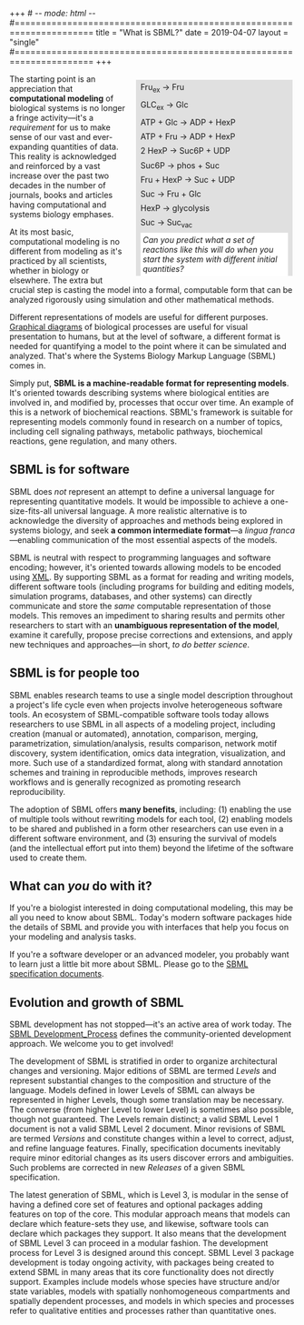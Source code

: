 +++ # -*- mode: html -*-
#=====================================================================
title  = "What is SBML?"
date   = 2019-04-07
layout = "single"
#=====================================================================
+++

<div class="rounded-corners" style="float: right; margin: 10px 5px 10px 15px; background-color: #e0e0e0">
<div class="sm-font" style="padding: 0 8px 0 8px; line-height: 180%">
Fru<sub>ex</sub> &rarr; Fru <br>
GLC<sub>ex</sub> &rarr; Glc <br>
ATP + Glc &rarr; ADP + HexP <br>
ATP + Fru &rarr; ADP + HexP <br>
2 HexP &rarr; Suc6P + UDP <br>
Suc6P &rarr; phos + Suc <br>
Fru + HexP &rarr; Suc + UDP <br>
Suc &rarr; Fru + Glc <br>
HexP &rarr; glycolysis <br>
Suc &rarr; Suc<sub>vac</sub>
</div>
<div class="sm-font" style="margin: 0 8px 0 8px; padding: 4px; background-color: #fff; width: 18em">
<em>Can you predict what a set of reactions like this will do when you start the system with different initial quantities? </em></div>
</div>

The starting point is an appreciation that **computational modeling** of biological systems is no longer a fringe activity&mdash;it's a _requirement_ for us to make sense of our vast and ever-expanding quantities of data.  This reality is acknowledged and reinforced by a vast increase over the past two decades in the number of journals, books and articles having computational and systems biology emphases.

At its most basic, computational modeling is no different from modeling as it's practiced by all scientists, whether in biology or elsewhere.  The extra but crucial step is casting the model into a formal, computable form that can be analyzed rigorously using simulation and other mathematical methods.

Different representations of models are useful for different purposes. [Graphical diagrams](http://sbgn.org) of biological processes are useful for visual presentation to humans, but at the level of software, a different format is needed for quantifying a model to the point where it can be simulated and analyzed.  That's where the Systems Biology Markup Language (SBML) comes in.

Simply put, **SBML is a machine-readable format for representing models**.
It's oriented towards describing systems where biological entities are involved in, and modified by, processes that occur over time.  An example of this is a network of biochemical reactions.  SBML's framework is suitable for representing models commonly found in research on a number of topics, including cell signaling pathways, metabolic pathways, biochemical reactions, gene regulation, and many others.


## SBML is for software 

SBML does _not_ represent an attempt to define a universal language for representing quantitative models.  It would be impossible to achieve a one-size-fits-all universal language. A more realistic alternative is to acknowledge the diversity of approaches and methods being explored in systems biology, and seek **a common intermediate format**&mdash;a _lingua franca_&mdash;enabling communication of the most essential aspects of the models.

SBML is neutral with respect to programming languages and software encoding; however, it's oriented towards allowing models to be encoded using [XML](http://www.w3.org/XML).  By supporting SBML as a format for reading and writing models, different software tools (including programs for building and editing models, simulation programs, databases, and other systems) can directly communicate and store the _same_ computable representation of those models.  This removes an impediment to sharing results and permits other researchers to start with an **unambiguous representation of the model**, examine it carefully, propose precise corrections and extensions, and apply new techniques and approaches&mdash;in short, _to do better science_.


## SBML is for people too

SBML enables research teams to use a single model description throughout a project's life cycle even when projects involve heterogeneous software tools.  An ecosystem of SBML-compatible software tools today allows researchers to use SBML in all aspects of a modeling project, including creation (manual or automated), annotation, comparison, merging, parametrization, simulation/analysis, results comparison, network motif discovery, system identification, omics data integration, visualization, and more.  Such use of a standardized format, along with standard annotation schemes and training in reproducible methods, improves research workflows and is generally recognized as promoting research reproducibility.

The adoption of SBML offers **many benefits**, including: (1) enabling the use of multiple tools without rewriting models for each tool, (2) enabling models to be shared and published in a form other researchers can use even in a different software environment, and (3) ensuring the survival of models (and the intellectual effort put into them) beyond the lifetime of the software used to create them.


## What can _you_ do with it? 

If you're a biologist interested in doing computational modeling, this may be all you need to know about SBML.  Today's modern software packages hide the details of SBML and provide you with interfaces that help you focus on your modeling and analysis tasks.

If you're a software developer or an advanced modeler, you probably want to learn just a little bit more about SBML.  Please go to the [SBML specification documents](/documents/specifications).


## Evolution and growth of SBML 

SBML development has not stopped&mdash;it's an active area of work today.  The [SBML Development_Process](/documents/process) defines the community-oriented development approach. We welcome you to get involved!

The development of SBML is stratified in order to organize architectural changes and versioning. Major editions of SBML are termed _Levels_ and represent substantial changes to the composition and structure of the language. Models defined in lower Levels of SBML can always be represented in higher Levels, though some translation may be necessary. The converse (from higher Level to lower Level) is sometimes also possible, though not guaranteed. The Levels remain distinct; a valid SBML Level&nbsp;1 document is not a valid SBML Level&nbsp;2 document. Minor revisions of SBML are termed _Versions_ and constitute changes within a level to correct, adjust, and refine language features. Finally, specification documents inevitably require minor editorial changes as its users discover errors and ambiguities. Such problems are corrected in new _Releases_ of a given SBML specification.

The latest generation of SBML, which is Level 3, is modular in the sense of having a defined core set of features and optional packages adding features on top of the core. This modular approach means that models can declare which feature-sets they use, and likewise, software tools can declare which packages they support. It also means that the development of SBML Level&nbsp;3 can proceed in a modular fashion. The development process for Level&nbsp;3 is designed around this concept. SBML Level&nbsp;3 package development is today ongoing activity, with packages being created to extend SBML in many areas that its core functionality does not directly support. Examples include models whose species have structure and/or state variables, models with spatially nonhomogeneous compartments and spatially dependent processes, and models in which species and processes refer to qualitative entities and processes rather than quantitative ones.
